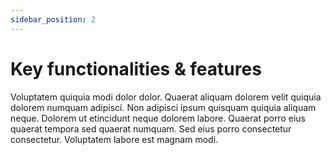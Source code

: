 ```yaml
---
sidebar_position: 2
---
```


# Key functionalities & features

Voluptatem quiquia modi dolor dolor. Quaerat aliquam dolorem velit quiquia dolorem numquam adipisci. Non adipisci ipsum quisquam quiquia aliquam neque. Dolorem ut etincidunt neque dolorem labore. Quaerat porro eius quaerat tempora sed quaerat numquam. Sed eius porro consectetur consectetur. Voluptatem labore est magnam modi.
